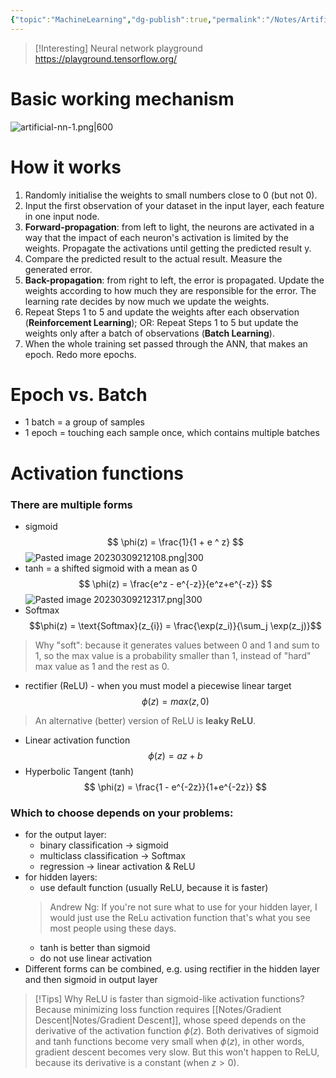```yaml
---
{"topic":"MachineLearning","dg-publish":true,"permalink":"/Notes/Artificial Neural Networks/","dgPassFrontmatter":true,"noteIcon":""}
---
```



>[!Interesting] Neural network playground
>https://playground.tensorflow.org/
# Basic working mechanism
![artificial-nn-1.png|600](/img/user/assets/images/artificial-nn-1.png)
# How it works
1. Randomly initialise the weights to small numbers close to 0 (but not 0).
2. Input the first observation of your dataset in the input layer, each feature in one input node.
3. **Forward-propagation**: from left to light, the neurons are activated in a way that the impact of each neuron's activation is limited by the weights. Propagate the activations until getting the predicted result y.
4. Compare the predicted result to the actual result. Measure the generated error.
5. **Back-propagation**: from right to left, the error is propagated. Update the weights according to how much they are responsible for the error. The learning rate decides by now much we update the weights.
6. Repeat Steps 1 to 5 and update the weights after each observation (**Reinforcement Learning**); OR: Repeat Steps 1 to 5 but update the weights only after a batch of observations (**Batch Learning**).
7. When the whole training set passed through the ANN, that makes an epoch. Redo more epochs. 

# Epoch vs. Batch
- 1 batch = a group of samples
- 1 epoch = touching each sample once, which contains multiple batches

# Activation functions
### There are multiple forms
- sigmoid 
$$
\phi(z) = \frac{1}{1 + e ^ z}
$$
![Pasted image 20230309212108.png|300](/img/user/assets/images/Pasted%20image%2020230309212108.png)
- tanh = a shifted sigmoid with a mean as 0
$$
\phi(z) = \frac{e^z - e^{-z}}{e^z+e^{-z}}
$$
![Pasted image 20230309212317.png|300](/img/user/assets/images/Pasted%20image%2020230309212317.png)
- Softmax
$$\phi(z) = \text{Softmax}(z_{i}) = \frac{\exp(z_i)}{\sum_j \exp(z_j)}$$
> Why "soft": because it generates values between 0 and 1 and sum to 1, so the max value is a probability smaller than 1, instead of "hard" max value as 1 and the rest as 0.


- rectifier (ReLU) -  when you must model a piecewise linear target
$$
\phi(z) = max(z, 0)
$$
> An alternative (better) version of ReLU is **leaky ReLU**.


- Linear activation function
$$
\phi(z) = az + b
$$
- Hyperbolic Tangent (tanh)
$$
\phi(z) = \frac{1 - e^{-2z}}{1+e^{-2z}}
$$


### Which to choose depends on your problems:
- for the output layer:
	- binary classification -> sigmoid
	- multiclass classification -> Softmax
	- regression -> linear activation & ReLU
- for hidden layers: 
	- use default function (usually ReLU, because it is faster)
	> Andrew Ng: 
	> If you're not sure what to use for your hidden layer, I would just use the ReLu activation function that's what you see most people using these days.
	- tanh is better than sigmoid
	- do not use linear activation
- Different forms can be combined, e.g. using rectifier in the hidden layer and then sigmoid in output layer
>[!Tips] Why ReLU is faster than sigmoid-like activation functions?
> Because minimizing loss function requires [[Notes/Gradient Descent\|Notes/Gradient Descent]], whose speed depends on the derivative of the activation function $\phi (z)$. Both derivatives of sigmoid and tanh functions become very small when $\phi (z)$, in other words, gradient descent becomes very slow. But this won't happen to ReLU, because its derivative is a constant (when $z>0$).

